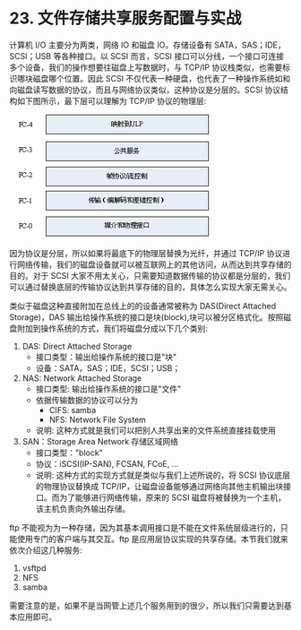 # 23. 文件存储共享服务配置与实战
计算机 I/O 主要分为两类，网络 IO 和磁盘 IO。存储设备有 SATA，SAS；IDE，SCSI；USB 等各种接口。以 SCSI 而言，SCSI 接口可以分线，一个接口可连接多个设备，我们的操作想要往磁盘上写数据时，与 TCP/IP 协议栈类似，也需要标识哪块磁盘哪个位置。因此 SCSI 不仅代表一种硬盘，也代表了一种操作系统如和向磁盘读写数据的协议，而且与网络协议类似，这种协议是分层的。SCSI 协议结构如下图所示，最下层可以理解为 TCP/IP 协议的物理层:

![scsi](../images/22/scsi.png)

因为协议是分层，所以如果将最底下的物理层替换为光纤，并通过 TCP/IP 协议进行网络传输，我们的磁盘设备就可以被互联网上的其他访问，从而达到共享存储的目的。对于 SCSI 大家不用太关心，只需要知道数据传输的协议都是分层的，我们可以通过替换底层的传输协议达到共享存储的目的，具体怎么实现大家无需关心。

类似于磁盘这种直接附加在总线上的的设备通常被称为 DAS(Direct Attached Storage)，DAS 输出给操作系统的接口是块(block),块可以被分区格式化。按照磁盘附加到操作系统的方式，我们将磁盘分成以下几个类别:
1. DAS: Direct Attached Storage
    - 接口类型：输出给操作系统的接口是"块"
    - 设备：SATA，SAS；IDE，SCSI；USB；
2. NAS: Network Attached Storage
    - 接口类型: 输出给操作系统的接口是"文件"
    - 依据传输数据的协议可以分为
      - CIFS: samba
      - NFS: Network File System
    - 说明: 这种方式就是我们可以把别人共享出来的文件系统直接挂载使用
3. SAN：Storage Area Network 存储区域网络
    - 接口类型："block"
    - 协议：iSCSI(IP-SAN), FCSAN, FCoE, ...
    - 说明: 这种方式的实现方式就是类似与我们上述所说的，将 SCSI 协议底层的物理协议替换成 TCP/IP，让磁盘设备能够通过网络向其他主机输出块接口。而为了能够进行网络传输，原来的 SCSI 磁盘将被替换为一个主机，该主机负责向外输出存储。

ftp 不能视为为一种存储，因为其基本调用接口是不能在文件系统层级进行的，只能使用专门的客户端与其交互。ftp 是应用层协议实现的共享存储。本节我们就来依次介绍这几种服务:
1. vsftpd 
2. NFS
3. samba

需要注意的是，如果不是当网管上述几个服务用到的很少，所以我们只需要达到基本应用即可。
